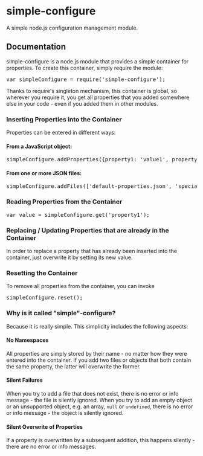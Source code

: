 # simple-configure

A simple node.js configuration management module.

## Documentation

simple-configure is a node.js module that provides a simple container for properties. To create this container, simply require the module:

<pre>
var simpleConfigure = require('simple-configure');
</pre>

Thanks to require's singleton mechanism, this container is global, so wherever you require it, you get all properties that you added
somewhere else in your code - even if you added them in other modules.


### Inserting Properties into the Container

Properties can be entered in different ways:

#### From a JavaScript object:

<pre>
simpleConfigure.addProperties({property1: 'value1', property2: 'value2'});
</pre>

#### From one or more JSON files:

<pre>
simpleConfigure.addFiles(['default-properties.json', 'special-properties.json']);
</pre>

### Reading Properties from the Container

<pre>
var value = simpleConfigure.get('property1');
</pre>

### Replacing / Updating Properties that are already in the Container

In order to replace a property that has already been inserted into the container, just overwrite it by setting its new value.

### Resetting the Container

To remove all properties from the container, you can invoke

<pre>
simpleConfigure.reset();
</pre>

### Why is it called "simple"-configure?

Because it is really simple. This simplicity includes the following aspects:

#### No Namespaces

All properties are simply stored by their name - no matter how they were entered into the container. If you add two files or objects
that both contain the same property, the latter will overwrite the former.

#### Silent Failures

When you try to add a file that does not exist, there is no error or info message - the file is silently ignored.
When you try to add an empty object or an unsupported object, e.g. an array, `null` or `undefined`,
there is no error or info message - the object is silently ignored.

#### Silent Overwrite of Properties

If a property is overwritten by a subsequent addition, this happens silently - there are no error or info messages.

